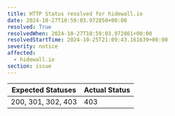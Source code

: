 ```yaml
---
title: HTTP Status resolved for hidewall.io
date: 2024-10-27T10:59:03.972850+00:00
resolved: True
resolvedWhen: 2024-10-27T10:59:03.972861+00:00
resolvedStartTime: 2024-10-25T21:09:43.161639+00:00
severity: notice
affected:
  - hidewall.io
section: issue
---
```


| Expected Statuses | Actual Status  |
|-------------------|----------------|
| 200, 301, 302, 403 | 403 |

